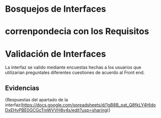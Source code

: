 # Bosquejos de Interfaces

# correnpondecia con los Requisitos

# Validación de Interfaces

La interfaz se valido mediante encuestas hechas a los usuarios que utilizarian preguntales diferentes cuestiones de acuerdo al Front end.
## Evidencias 

{Respuestas del apartado de la interfaz(https://docs.google.com/spreadsheets/d/1gB8B_pat_Q8fkLY4HldoDxEHvPBE0GCGcTmWVVH8v4s/edit?usp=sharing)}
